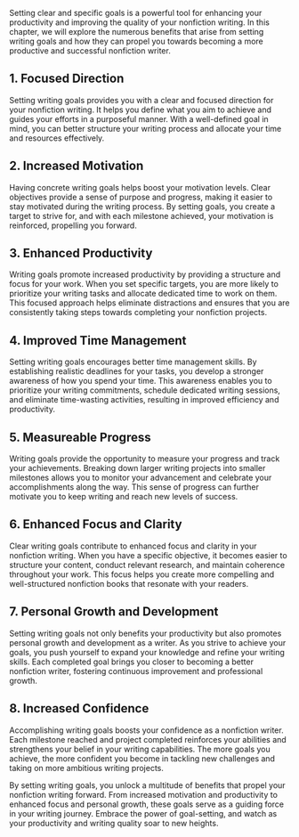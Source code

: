 
Setting clear and specific goals is a powerful tool for enhancing your productivity and improving the quality of your nonfiction writing. In this chapter, we will explore the numerous benefits that arise from setting writing goals and how they can propel you towards becoming a more productive and successful nonfiction writer.

**1. Focused Direction**
------------------------

Setting writing goals provides you with a clear and focused direction for your nonfiction writing. It helps you define what you aim to achieve and guides your efforts in a purposeful manner. With a well-defined goal in mind, you can better structure your writing process and allocate your time and resources effectively.

**2. Increased Motivation**
---------------------------

Having concrete writing goals helps boost your motivation levels. Clear objectives provide a sense of purpose and progress, making it easier to stay motivated during the writing process. By setting goals, you create a target to strive for, and with each milestone achieved, your motivation is reinforced, propelling you forward.

**3. Enhanced Productivity**
----------------------------

Writing goals promote increased productivity by providing a structure and focus for your work. When you set specific targets, you are more likely to prioritize your writing tasks and allocate dedicated time to work on them. This focused approach helps eliminate distractions and ensures that you are consistently taking steps towards completing your nonfiction projects.

**4. Improved Time Management**
-------------------------------

Setting writing goals encourages better time management skills. By establishing realistic deadlines for your tasks, you develop a stronger awareness of how you spend your time. This awareness enables you to prioritize your writing commitments, schedule dedicated writing sessions, and eliminate time-wasting activities, resulting in improved efficiency and productivity.

**5. Measureable Progress**
---------------------------

Writing goals provide the opportunity to measure your progress and track your achievements. Breaking down larger writing projects into smaller milestones allows you to monitor your advancement and celebrate your accomplishments along the way. This sense of progress can further motivate you to keep writing and reach new levels of success.

**6. Enhanced Focus and Clarity**
---------------------------------

Clear writing goals contribute to enhanced focus and clarity in your nonfiction writing. When you have a specific objective, it becomes easier to structure your content, conduct relevant research, and maintain coherence throughout your work. This focus helps you create more compelling and well-structured nonfiction books that resonate with your readers.

**7. Personal Growth and Development**
--------------------------------------

Setting writing goals not only benefits your productivity but also promotes personal growth and development as a writer. As you strive to achieve your goals, you push yourself to expand your knowledge and refine your writing skills. Each completed goal brings you closer to becoming a better nonfiction writer, fostering continuous improvement and professional growth.

**8. Increased Confidence**
---------------------------

Accomplishing writing goals boosts your confidence as a nonfiction writer. Each milestone reached and project completed reinforces your abilities and strengthens your belief in your writing capabilities. The more goals you achieve, the more confident you become in tackling new challenges and taking on more ambitious writing projects.

By setting writing goals, you unlock a multitude of benefits that propel your nonfiction writing forward. From increased motivation and productivity to enhanced focus and personal growth, these goals serve as a guiding force in your writing journey. Embrace the power of goal-setting, and watch as your productivity and writing quality soar to new heights.
